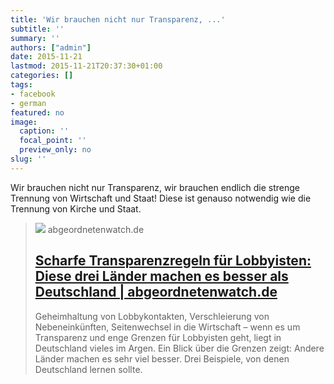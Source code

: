 ```yaml
---
title: 'Wir brauchen nicht nur Transparenz, ...'
subtitle: ''
summary: ''
authors: ["admin"]
date: 2015-11-21
lastmod: 2015-11-21T20:37:30+01:00
categories: []
tags:
- facebook
- german
featured: no
image:
  caption: ''
  focal_point: ''
  preview_only: no
slug: ''
---
```

Wir brauchen nicht nur Transparenz, wir brauchen endlich die strenge Trennung von Wirtschaft und Staat! Diese ist genauso notwendig wie die Trennung von Kirche und Staat.
> [![](https://www.abgeordnetenwatch.de/sites/default/files/styles/opengraph_image/public/media/images/various/nebenneinkuenfte_brown.png?itok=RYq41X6Z)](https://www.abgeordnetenwatch.de/blog/2015-10-06/scharfe-transparenzregeln-diese-lander-machen-es-besser-als-deutschland)
> abgeordnetenwatch.de
> ## [Scharfe Transparenzregeln für Lobbyisten: Diese drei Länder machen es besser als Deutschland | abgeordnetenwatch.de](https://www.abgeordnetenwatch.de/blog/2015-10-06/scharfe-transparenzregeln-diese-lander-machen-es-besser-als-deutschland)
>
>Geheimhaltung von Lobbykontakten, Verschleierung von Nebeneinkünften, Seitenwechsel in die Wirtschaft – wenn es um Transparenz und enge Grenzen für Lobbyisten geht, liegt in Deutschland vieles im Argen. Ein Blick über die Grenzen zeigt: Andere Länder machen es sehr viel besser. Drei Beispiele, von denen Deutschland lernen sollte.


